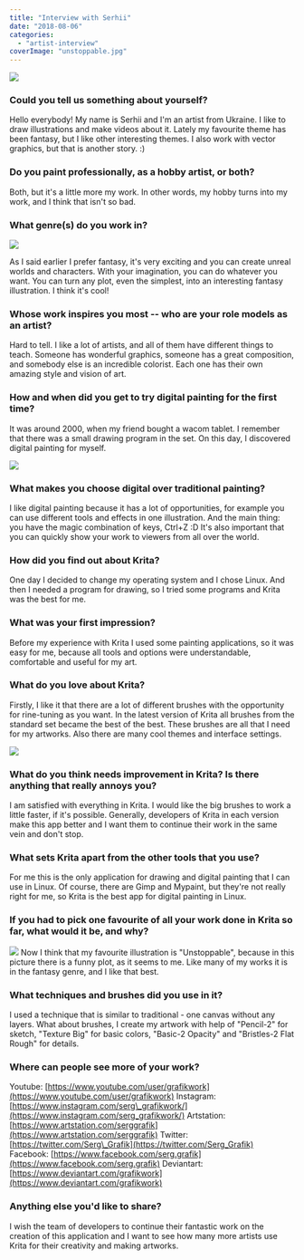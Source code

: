 ```yaml
---
title: "Interview with Serhii"
date: "2018-08-06"
categories: 
  - "artist-interview"
coverImage: "unstoppable.jpg"
---
```


![](../images/reader.jpg)

### Could you tell us something about yourself?

Hello everybody! My name is Serhii and I'm an artist from Ukraine. I like to draw illustrations and make videos about it. Lately my favourite theme has been fantasy, but I like other interesting themes. I also work with vector graphics, but that is another story. :)

### Do you paint professionally, as a hobby artist, or both?

Both, but it's a little more my work. In other words, my hobby turns into my work, and I think that isn't so bad.

### What genre(s) do you work in?

![](../images/old_witch.jpg)

As I said earlier I prefer fantasy, it's very exciting and you can create unreal worlds and characters. With your imagination, you can do whatever you want. You can turn any plot, even the simplest, into an interesting fantasy illustration. I think it's cool!

### Whose work inspires you most -- who are your role models as an artist?

Hard to tell. I like a lot of artists, and all of them have different things to teach. Someone has wonderful graphics, someone has a great composition, and somebody else is an incredible colorist. Each one has their own amazing style and vision of art.

### How and when did you get to try digital painting for the first time?

It was around 2000, when my friend bought a wacom tablet. I remember that there was a small drawing program in the set. On this day, I discovered digital painting for myself.

![](../images/black_fortress.jpg)

### What makes you choose digital over traditional painting?

I like digital painting because it has a lot of opportunities, for example you can use different tools and effects in one illustration. And the main thing: you have the magic combination of keys, Ctrl+Z :D It's also important that you can quickly show your work to viewers from all over the world.

### How did you find out about Krita?

One day I decided to change my operating system and I chose Linux. And then I needed a program for drawing, so I tried some programs and Krita was the best for me.

### What was your first impression?

Before my experience with Krita I used some painting applications, so it was easy for me, because all tools and options were understandable, comfortable and useful for my art.

### What do you love about Krita?

Firstly, I like it that there are a lot of different brushes with the opportunity for rine-tuning as you want. In the latest version of Krita all brushes from the standard set became the best of the best. These brushes are all that I need for my artworks. Also there are many cool themes and interface settings.

![](../images/lord_of_dreams.jpg)

### What do you think needs improvement in Krita? Is there anything that really annoys you?

I am satisfied with everything in Krita. I would like the big brushes to work a little faster, if it's possible. Generally, developers of Krita in each version make this app better and I want them to continue their work in the same vein and don't stop.

### What sets Krita apart from the other tools that you use?

For me this is the only application for drawing and digital painting that I can use in Linux. Of course, there are Gimp and Mypaint, but they're not really right for me, so Krita is the best app for digital painting in Linux.

### If you had to pick one favourite of all your work done in Krita so far, what would it be, and why?

![](../images/unstoppable.jpg) Now I think that my favourite illustration is "Unstoppable", because in this picture there is a funny plot, as it seems to me. Like many of my works it is in the fantasy genre, and I like that best.

### What techniques and brushes did you use in it?

I used a technique that is similar to traditional - one canvas without any layers. What about brushes, I create my artwork with help of "Pencil-2" for sketch, "Texture Big" for basic colors, "Basic-2 Opacity" and "Bristles-2 Flat Rough" for details.

### Where can people see more of your work?

Youtube: [https://www.youtube.com/user/grafikwork](https://www.youtube.com/user/grafikwork) Instagram: [https://www.instagram.com/serg\_grafikwork/](https://www.instagram.com/serg_grafikwork/) Artstation: [https://www.artstation.com/serggrafik](https://www.artstation.com/serggrafik) Twitter: [https://twitter.com/Serg\_Grafik](https://twitter.com/Serg_Grafik) Facebook: [https://www.facebook.com/serg.grafik](https://www.facebook.com/serg.grafik) Deviantart: [https://www.deviantart.com/grafikwork](https://www.deviantart.com/grafikwork)

### Anything else you'd like to share?

I wish the team of developers to continue their fantastic work on the creation of this application and I want to see how many more artists use Krita for their creativity and making artworks.

